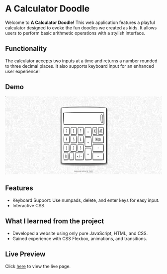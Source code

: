 # A Calculator Doodle

Welcome to **A Calculator Doodle!** This web application features a playful calculator designed to evoke the fun doodles we created as kids. It allows users to perform basic arithmetic operations with a stylish interface.

## Functionality

The calculator accepts two inputs at a time and returns a number rounded to three decimal places. It also supports keyboard input for an enhanced user experience!

## Demo

![Calculator Demo](./gallery/calculator-demo.gif)

## Features

- Keyboard Support: Use numpads, delete, and enter keys for easy input.
- Interactive CSS.

## What I learned from the project

- Developed a website using only pure JavaScript, HTML, and CSS.
- Gained experience with CSS Flexbox, animations, and transitions.

## Live Preview

Click [here](https://zukurai-kushal.github.io/calculator/) to view the live page.
